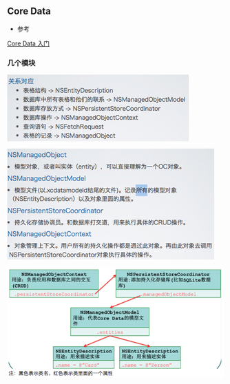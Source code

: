 ## Core Data

- 参考

[Core Data 入门](http://blog.csdn.net/q199109106q/article/details/8563438/)

### 几个模块

![](../images/CoreData/1.png)

![](../images/CoreData/2.png)

![](../images/CoreData/3.png)